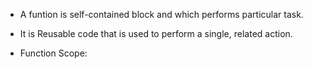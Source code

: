 * A funtion is self-contained block and which performs particular task.
* It is Reusable code that is used to perform a single, related action. 


* Function Scope: 
